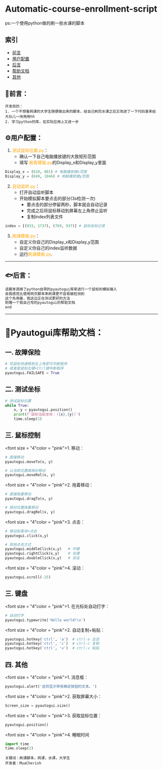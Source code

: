 # Automatic-course-enrollment-script
ps:一个使用python做的刷一些水课的脚本


## 索引
- [前言](#前言)
- [用户配置](#:gear:用户配置)
- [后言](#后言)
- [帮助文档](#帮助文档)
- [其他](#其他)


## :tropical_fish:前言：

```
开发目的：
1. 一个不想看网课的大学生随便做出来的脚本，给自己刷完水课之后又改进了一下代码拿来给大伙儿一块用用hh
2. 学习python的库，在实际应用上又进一步
```

## :gear:用户配置：

1. <font color = "orange">测试鼠标位置.py</font>：
	- 确认一下自己电脑播放键的大致矩形范围 
	- 填写 <font color = "orange">刷客模板.py</font>的Display_x和Display_y里面

```python
Display_x = (628, 801) # 电脑播放键x范围  
Display_y = (849, 1046) # 电脑播放键y范围
```

2.  <font color = "orange">自动监听.py</font>：
	- 打开自动监听脚本
	- 开始模拟脚本要点击的部分(3s检测一次)
		- 要点击的部分停留两秒，脚本就会自动记录
		- 完成之后将鼠标移动到屏幕左上角停止监听
		- 复制index列表文件

```python
index = [(933, 1737), (769, 937)] # 鼠标坐标记录
```

3.   <font color = "orange">刷课模板.py</font>：
        - 自定义你自己的Display_x和Display_y范围
        - 自定义你自己的index监听数据
        - 运行<font color = "orange">刷课模板.py</font>.

---

## :fish:后言：

```c
该脚本调用了python自带的pyautogui库来进行一个鼠标的模拟输入
自我感觉比使用网页脚本来刷课更不容易被检测到
这个先用着，我这边正在测试更好的方法
附赠一个我自己写的pyautogui的帮助文档
end
```



---

# :bookmark_tabs:Pyautogui库帮助文档：

## 一. 故障保险

```python
# 将鼠标快速移到左上角即可中断程序
# 或者是鼠标左键+Ctrl键中断程序
pyautogui.FAILSAFE = True
```

## 二. 测试坐标

```python
# 测试鼠标位置  
while True:  
	x, y = pyautogui.position()  
	print(f'鼠标当前坐标：({x},{y})')  
	time.sleep(1)
```

## 三. 鼠标控制

<font size = "4"color = "pink">1. 移动</font>：

```python
# 直接移动
pyautogui.moveTo(x, y)

# 以当前位置做相对移动
pyautogui.moveRel(x, y)
```

<font size = "4"color = "pink">2. 拖着移动</font>：

```python
# 直接拖着移动
pyautogui.dragTo(x, y)

# 相对位置拖着移动
pyautogui.dragRel(x, y)
```

<font size = "4"color = "pink">3. 点击</font>：

```python
# 移动到某地+点击
pyautogui.click(x,y)

# 其他点击方式
pyautogui.middleClick(x,y)   # 中键
pyautogui.rightClick(x,y)    # 右键
pyautogui.doubleClick(x,y)   # 双击
```

<font size = "4"color = "pink">4. 滚动</font>：

```python
pyautogui.scroll(-25)
```

## 三. 键盘

<font size = "4"color = "pink">1. 在光标处自动打字</font>：

```python
# 自动打字
pyautogui.typewrite('Hello world!\n')
```

<font size = "4"color = "pink">2. 自动复制+粘贴</font>：

```python
pyautogui.hotkey('ctrl', 'a')  # ctrl-a 全选
pyautogui.hotkey('ctrl', 'c')  # ctrl-c 复制  
pyautogui.hotkey('ctrl', 'v')  # ctrl-v 粘贴
```

## 四. 其他

<font size = "4"color = "pink">1. 消息框</font>：

```python
pyautogui.alert('这将显示带有确定按钮的文本。')
```

<font size = "4"color = "pink">2. 获取屏幕大小</font>：

```python
Screen_size = pyautogui.size()
```

<font size = "4"color = "pink">3. 获取鼠标位置</font>：

```python
pyautogui.position()
```

<font size = "4"color = "pink">4. 睡眠时间</font>

```python
import time
time.sleep(2)
```


```
关键词：刷课脚本，网课，水课，大学生
开发者：MuaCherish
```
